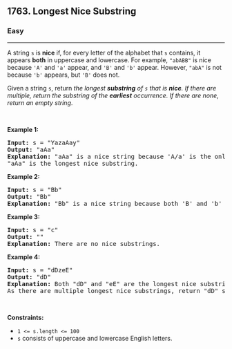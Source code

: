 <h2>1763. Longest Nice Substring</h2><h3>Easy</h3><hr><div><p>A string <code>s</code> is <strong>nice</strong> if, for every letter of the alphabet that <code>s</code> contains, it appears <strong>both</strong> in uppercase and lowercase. For example, <code>"abABB"</code> is nice because <code>'A'</code> and <code>'a'</code> appear, and <code>'B'</code> and <code>'b'</code> appear. However, <code>"abA"</code> is not because <code>'b'</code> appears, but <code>'B'</code> does not.</p>

<p>Given a string <code>s</code>, return <em>the longest <strong>substring</strong> of <code>s</code> that is <strong>nice</strong>. If there are multiple, return the substring of the <strong>earliest</strong> occurrence. If there are none, return an empty string</em>.</p>

<p>&nbsp;</p>
<p><strong>Example 1:</strong></p>

<pre><strong>Input:</strong> s = "YazaAay"
<strong>Output:</strong> "aAa"
<strong>Explanation: </strong>"aAa" is a nice string because 'A/a' is the only letter of the alphabet in s, and both 'A' and 'a' appear.
"aAa" is the longest nice substring.
</pre>

<p><strong>Example 2:</strong></p>

<pre><strong>Input:</strong> s = "Bb"
<strong>Output:</strong> "Bb"
<strong>Explanation:</strong> "Bb" is a nice string because both 'B' and 'b' appear. The whole string is a substring.</pre>

<p><strong>Example 3:</strong></p>

<pre><strong>Input:</strong> s = "c"
<strong>Output:</strong> ""
<strong>Explanation:</strong> There are no nice substrings.</pre>

<p><strong>Example 4:</strong></p>

<pre><strong>Input:</strong> s = "dDzeE"
<strong>Output:</strong> "dD"
<strong>Explanation: </strong>Both "dD" and "eE" are the longest nice substrings.
As there are multiple longest nice substrings, return "dD" since it occurs earlier.</pre>

<p>&nbsp;</p>
<p><strong>Constraints:</strong></p>

<ul>
	<li><code>1 &lt;= s.length &lt;= 100</code></li>
	<li><code>s</code> consists of uppercase and lowercase English letters.</li>
</ul>
</div>